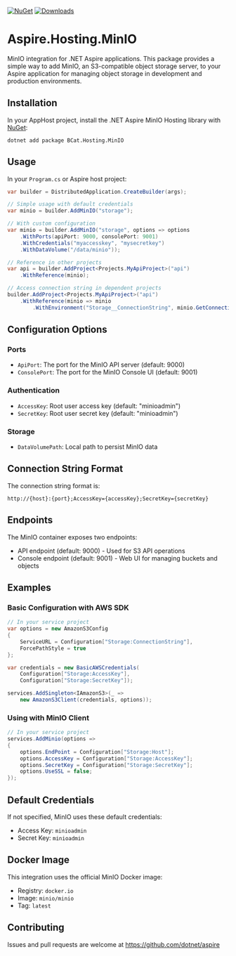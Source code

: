 [![NuGet](https://img.shields.io/nuget/v/BCat.Hosting.MinIO.svg)](https://www.nuget.org/packages/BCat.Hosting.MinIO)
[![Downloads](https://img.shields.io/nuget/dt/BCat.Hosting.MinIO.svg)](https://www.nuget.org/packages/BCat.Hosting.MinIO)


# Aspire.Hosting.MinIO

MinIO integration for .NET Aspire applications. This package provides a simple way to add MinIO, an S3-compatible object storage server, to your Aspire application for managing object storage in development and production environments.

## Installation

In your AppHost project, install the .NET Aspire MinIO Hosting library with [NuGet](https://www.nuget.org):

```dotnetcli
dotnet add package BCat.Hosting.MinIO
```

## Usage

In your `Program.cs` or Aspire host project:

```csharp
var builder = DistributedApplication.CreateBuilder(args);

// Simple usage with default credentials
var minio = builder.AddMinIO("storage");

// With custom configuration
var minio = builder.AddMinIO("storage", options => options
    .WithPorts(apiPort: 9000, consolePort: 9001)
    .WithCredentials("myaccesskey", "mysecretkey")
    .WithDataVolume("/data/minio"));

// Reference in other projects
var api = builder.AddProject<Projects.MyApiProject>("api")
    .WithReference(minio);

// Access connection string in dependent projects
builder.AddProject<Projects.MyApiProject>("api")
    .WithReference(minio => minio
        .WithEnvironment("Storage__ConnectionString", minio.GetConnectionString()));
```

## Configuration Options

### Ports
- `ApiPort`: The port for the MinIO API server (default: 9000)
- `ConsolePort`: The port for the MinIO Console UI (default: 9001)

### Authentication
- `AccessKey`: Root user access key (default: "minioadmin")
- `SecretKey`: Root user secret key (default: "minioadmin")

### Storage
- `DataVolumePath`: Local path to persist MinIO data

## Connection String Format

The connection string format is:
```
http://{host}:{port};AccessKey={accessKey};SecretKey={secretKey}
```

## Endpoints

The MinIO container exposes two endpoints:
- API endpoint (default: 9000) - Used for S3 API operations
- Console endpoint (default: 9001) - Web UI for managing buckets and objects

## Examples

### Basic Configuration with AWS SDK

```csharp
// In your service project
var options = new AmazonS3Config
{
    ServiceURL = Configuration["Storage:ConnectionString"],
    ForcePathStyle = true
};

var credentials = new BasicAWSCredentials(
    Configuration["Storage:AccessKey"],
    Configuration["Storage:SecretKey"]);

services.AddSingleton<IAmazonS3>(_ => 
    new AmazonS3Client(credentials, options));
```

### Using with MinIO Client

```csharp
// In your service project
services.AddMinio(options =>
{
    options.EndPoint = Configuration["Storage:Host"];
    options.AccessKey = Configuration["Storage:AccessKey"];
    options.SecretKey = Configuration["Storage:SecretKey"];
    options.UseSSL = false;
});
```

## Default Credentials

If not specified, MinIO uses these default credentials:
- Access Key: `minioadmin`
- Secret Key: `minioadmin`

## Docker Image

This integration uses the official MinIO Docker image:
- Registry: `docker.io`
- Image: `minio/minio`
- Tag: `latest`

## Contributing

Issues and pull requests are welcome at https://github.com/dotnet/aspire
